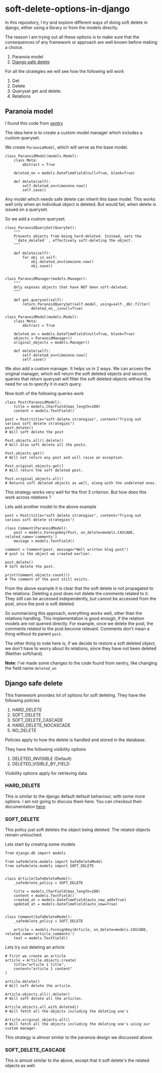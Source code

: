 # soft-delete-options-in-django

In this repository, I try and explore different ways of doing soft delete in django, either using a library
or from the models directly.

The reason I am trying out all these options is to make sure that the consequences of any framework or
approach are well known before making a choice.

1. Paranoia model
2. [Django safe delete](https://github.com/makinacorpus/django-safedelete)

For all the strategies we will see how the following will work

1. Get
2. Delete
3. Queryset get and delete.
4. Relations

## Paranoia model

I found this code from [sentry](http://github.com/getsentry/sentry)

The idea here is to create a custom model manager which includes a custom queryset.

We create `ParanoiaModel`, which will serve as the base model.

```
class ParanoidModel(models.Model):
    class Meta:
        abstract = True

    deleted_on = models.DateTimeField(null=True, blank=True)

    def delete(self):
        self.deleted_on=timezone.now()
        self.save()
```

Any model which needs safe delete can inherit this base model. This works well only when an individual
object is deleted. But would fail, when delete is issued on a queryset.

So we add a custom queryset.

```
class ParanoidQuerySet(QuerySet):
    """
    Prevents objects from being hard-deleted. Instead, sets the
    ``date_deleted``, effectively soft-deleting the object.
    """

    def delete(self):
        for obj in self:
            obj.deleted_on=timezone.now()
            obj.save()


class ParanoidManager(models.Manager):
    """
    Only exposes objects that have NOT been soft-deleted.
    """

    def get_queryset(self):
        return ParanoidQuerySet(self.model, using=self._db).filter(
            deleted_on__isnull=True)
            
class ParanoidModel(models.Model):
    class Meta:
        abstract = True

    deleted_on = models.DateTimeField(null=True, blank=True)
    objects = ParanoidManager()
    original_objects = models.Manager()

    def delete(self):
        self.deleted_on=timezone.now()
        self.save()

```

We also add a custom manager. It helps us in 2 ways. We can access the original manager, which will
return the soft deleted objects and second, queries that return queryset will filter the soft deleted
objects without the need for us to specify it in each query.

Now both of the following queries work

```
class Post(ParanoidModel):
    title = models.CharField(max_length=100)
    content = models.TextField()
    
post = Post(title="soft delete strategies", content="Trying out various soft delete strategies")
post.delete()
# Will soft delete the post

Post.objects.all().delete()
# Will also soft delete all the posts.

Post.objects.get()
# Will not return any post and will raise an exception.

Post.original_objects.get()
# Will return the soft deleted post.

Post.original_objects.all()
# Returns soft deleted objects as well, along with the undeleted ones.
```

This strategy works very well for the first 3 criterion. But how does this work across relations ?

Lets add another model to the above example

```
post = Post(title="soft delete strategies", content="Trying out various soft delete strategies")

class Comment(ParanoidModel):
    post = models.ForeignKey(Post, on_delete=models.CASCADE, related_name='comments')
    message = models.TextField()
    
comment = Comment(post, message="Well written blog post")
# post is the object we created earlier.

post.delete()
# Soft delete the post.

print(Comment.objects.count())
# The comment of the post still exists.
```

From the above example it is clear that the soft delete is not propagated to the relations. Deleting
a post does not delete the comments related to it. They still can be accessed independently, but cannot
be accessed from the post, since the post is soft deleted.

So summarising this approach, everything works well, other than the relations handling.
This implementation is good enough, if the relation models are not queried directly. For example, once
we delete the post, the comments related to the post become relevant. Comments don't mean a thing
without its parent `post`.

The other thing to note here is, if we decide to restore a soft deleted object, we don't have to worry about its
relations, since they have not been deleted (Neither soft/hard).

**Note:** I've made some changes to the code found from sentry, like changing the field name `deleted_on`
 
 ## Django safe delete
 
 This framework provides lot of options for soft deleting. They have the following policies
 
 1. HARD_DELETE
 2. SOFT_DELETE
 3. SOFT_DELETE_CASCADE
 4. HARD_DELETE_NOCASCADE
 5. NO_DELETE
 
 Policies apply to how the delete is handled and stored in the database.
 
 They have the following visibility options
 
 1. DELETED_INVISIBLE (Default)
 2. DELETED_VISIBLE_BY_FIELD
 
 
 Visibility options apply for retrieving data.
 
 ### HARD_DELETE
 This is similar to the django default default behaviour, with some more options. I am not going to discuss them here.
 You can checkout their documentation [here](https://django-safedelete.readthedocs.io/en/latest/index.html).
 
 ### SOFT_DELETE
 
 This policy just soft deletes the object being deleted. The related objects remain untouched.
 
 Lets start by creating some models
 
```
from django.db import models

from safedelete.models import SafeDeleteModel
from safedelete.models import SOFT_DELETE


class Article(SafeDeleteModel):
    _safedelete_policy = SOFT_DELETE

    title = models.CharField(max_length=100)
    content = models.TextField()
    created_at = models.DateTimeField(auto_now_add=True)
    updated_at = models.DateTimeField(auto_now=True)


class Comment(SafeDeleteModel):
    _safedelete_policy = SOFT_DELETE

    article = models.ForeignKey(Article, on_delete=models.CASCADE, related_name='article_comments')
    text = models.TextField()
```

Lets try out deleting an article

```
# First we create an article
article = Article.objects.create(
    title="article 1 title",
    content="article 1 content"
)

article.delete()
# Will soft delete the article.

Article.objects.all().delete()
# Will soft delete all the articles.

Article.objects.all_with_deleted()
# Will fetch all the objects including the deleting one's

Article.original_objects.all()
# Will fetch all the objects including the deleting one's using our custom manager.
```

This strategy is almost similar to the paranoia design we discussed above.

### SOFT_DELETE_CASCADE

This is almost similar to the above, except that it soft delete's the related objects as well.
